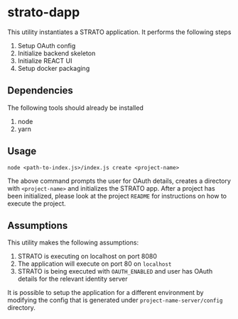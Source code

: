 # strato-dapp

This utility instantiates a STRATO application. It performs the following steps

1. Setup OAuth config
2. Initialize backend skeleton
3. Initialize REACT UI
4. Setup docker packaging

## Dependencies

The following tools should already be installed

1. node
2. yarn

## Usage

```
node <path-to-index.js>/index.js create <project-name>
```

The above command prompts the user for OAuth details, creates a directory with `<project-name>` and initializes the STRATO app. After a project has been initialized, please look at the project `README` for instructions on how to execute the project.

## Assumptions

This utility makes the following assumptions:

1. STRATO is executing on localhost on port 8080
2. The application will execute on port 80 on `localhost`
3. STRATO is being executed with `OAUTH_ENABLED` and user has OAuth details for the relevant identity server

It is possible to setup the application for a different environment by modifying the config that is generated under `project-name-server/config` directory.
